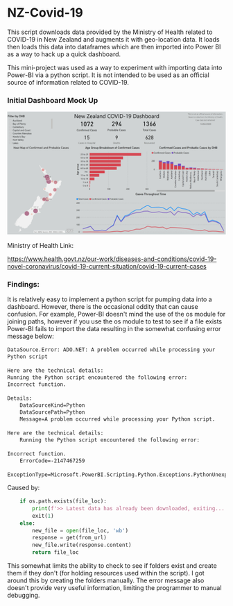 # NZ-Covid-19

This script downloads data provided by the Ministry of Health related to COVID-19 in New Zealand and augments
it with geo-location data. It loads then loads this data into dataframes which are then imported into Power BI
as a way to hack up a quick dashboard.

This mini-project was used as a way to experiment with importing data into Power-BI via a python script. It is not
intended to be used as an official source of information related to COVID-19.


### Initial Dashboard Mock Up

![Dashboard Example](https://github.com/HarrisonEllerm/NZ-Covid-19/blob/master/Dashboard_Ex.PNG?raw=True)

Ministry of Health Link:

https://www.health.govt.nz/our-work/diseases-and-conditions/covid-19-novel-coronavirus/covid-19-current-situation/covid-19-current-cases

### Findings:

It is relatively easy to implement a python script for pumping data into a dashboard. However, there is the occasional
oddity that can cause confusion. For example, Power-BI doesn't mind the use of the os module for joining paths, however
if you use the os module to test to see if a file exists Power-BI fails to import the data resulting in the somewhat
confusing error message below:

```
DataSource.Error: ADO.NET: A problem occurred while processing your Python script

Here are the technical details:
Running the Python script encountered the following error:
Incorrect function.

Details:
    DataSourceKind=Python
    DataSourcePath=Python
    Message=A problem occurred while processing your Python script.

Here are the technical details:
    Running the Python script encountered the following error:

Incorrect function.
    ErrorCode=-2147467259
    ExceptionType=Microsoft.PowerBI.Scripting.Python.Exceptions.PythonUnexpectedException
```
Caused by:
```python
    if os.path.exists(file_loc):
        print(f'>> Latest data has already been downloaded, exiting...')
        exit(1)
    else:
        new_file = open(file_loc, 'wb')
        response = get(from_url)
        new_file.write(response.content)
        return file_loc
```
This somewhat limits the ability to check to see if folders exist and create them if they don't (for holding resources
used within the script). I got around this by creating the folders manually. The error message also doesn't provide
very useful information, limiting the programmer to manual debugging.




